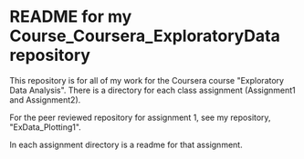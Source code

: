 README for my Course_Coursera_ExploratoryData repository
========================================================
This repository is for all of my work for the Coursera course "Exploratory Data Analysis". There is a directory for each class assignment (Assignment1 and Assignment2). 

For the peer reviewed repository for assignment 1, see my repository, "ExData_Plotting1".

In each assignment directory is a readme for that assignment.